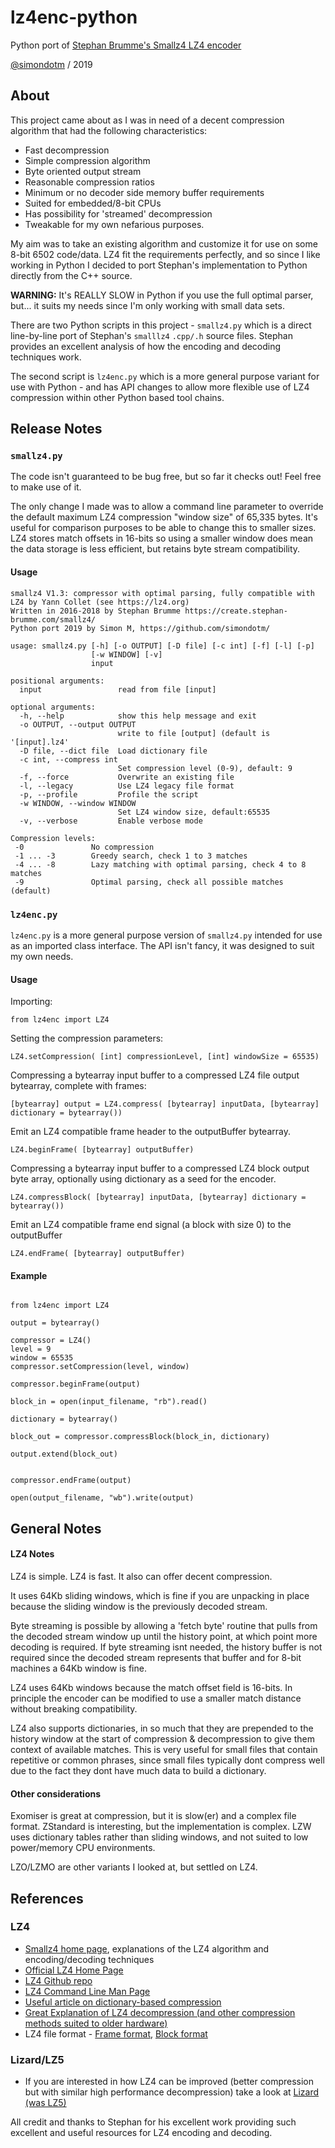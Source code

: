# lz4enc-python
Python port of [Stephan Brumme's Smallz4 LZ4 encoder](https://create.stephan-brumme.com/smallz4/)

[@simondotm](https://github.com/simondotm) / 2019 

## About

This project came about as I was in need of a decent compression algorithm that had the following characteristics:
* Fast decompression
* Simple compression algorithm
* Byte oriented output stream
* Reasonable compression ratios
* Minimum or no decoder side memory buffer requirements
* Suited for embedded/8-bit CPUs
* Has possibility for 'streamed' decompression
* Tweakable for my own nefarious purposes.

My aim was to take an existing algorithm and customize it for use on some 8-bit 6502 code/data. LZ4 fit the requirements perfectly, and so since I like working in Python I decided to port Stephan's implementation to Python directly from the C++ source.

**WARNING:** It's REALLY SLOW in Python if you use the full optimal parser, but... it suits my needs since I'm only working with small data sets.

There are two Python scripts in this project - `smallz4.py` which is a direct line-by-line port of Stephan's `smalllz4` `.cpp/.h` source files. Stephan provides an excellent analysis of how the encoding and decoding techniques work.

The second script is `lz4enc.py` which is a more general purpose variant for use with Python - and has API changes to allow more flexible use of LZ4 compression within other Python based tool chains.




## Release Notes

### `smallz4.py`

The code isn't guaranteed to be bug free, but so far it checks out! Feel free to make use of it.

The only change I made was to allow a command line parameter to override the default maximum LZ4 compression "window size" of 65,335 bytes. It's useful for comparison purposes to be able to change this to smaller sizes. LZ4 stores match offsets in 16-bits so using a smaller window does mean the data storage is less efficient, but retains byte stream compatibility.

#### Usage


```
smallz4 V1.3: compressor with optimal parsing, fully compatible with LZ4 by Yann Collet (see https://lz4.org)
Written in 2016-2018 by Stephan Brumme https://create.stephan-brumme.com/smallz4/
Python port 2019 by Simon M, https://github.com/simondotm/

usage: smallz4.py [-h] [-o OUTPUT] [-D file] [-c int] [-f] [-l] [-p]
                  [-w WINDOW] [-v]
                  input

positional arguments:
  input                 read from file [input]

optional arguments:
  -h, --help            show this help message and exit
  -o OUTPUT, --output OUTPUT
                        write to file [output] (default is '[input].lz4'
  -D file, --dict file  Load dictionary file
  -c int, --compress int
                        Set compression level (0-9), default: 9
  -f, --force           Overwrite an existing file
  -l, --legacy          Use LZ4 legacy file format
  -p, --profile         Profile the script
  -w WINDOW, --window WINDOW
                        Set LZ4 window size, default:65535
  -v, --verbose         Enable verbose mode

Compression levels:
 -0               No compression
 -1 ... -3        Greedy search, check 1 to 3 matches
 -4 ... -8        Lazy matching with optimal parsing, check 4 to 8 matches
 -9               Optimal parsing, check all possible matches (default)
```

### `lz4enc.py`

`lz4enc.py` is a more general purpose version of `smallz4.py` intended for use as an imported class interface. The API isn't fancy, it was designed to suit my own needs.

#### Usage

Importing:
```
from lz4enc import LZ4
```

Setting the compression parameters:
```
LZ4.setCompression( [int] compressionLevel, [int] windowSize = 65535)
```


Compressing a bytearray input buffer to a compressed LZ4 file output bytearray, complete with frames:
```
[bytearray] output = LZ4.compress( [bytearray] inputData, [bytearray] dictionary = bytearray())
```

Emit an LZ4 compatible frame header to the outputBuffer bytearray.
```
LZ4.beginFrame( [bytearray] outputBuffer)
```

Compressing a bytearray input buffer to a compressed LZ4 block output byte array, optionally using dictionary as a seed for the encoder.
```
LZ4.compressBlock( [bytearray] inputData, [bytearray] dictionary = bytearray())
```
Emit an LZ4 compatible frame end signal (a block with size 0) to the outputBuffer
```
LZ4.endFrame( [bytearray] outputBuffer)
```

#### Example

```

from lz4enc import LZ4 

output = bytearray()

compressor = LZ4()
level = 9
window = 65535
compressor.setCompression(level, window)

compressor.beginFrame(output)

block_in = open(input_filename, "rb").read()

dictionary = bytearray()

block_out = compressor.compressBlock(block_in, dictionary)

output.extend(block_out)


compressor.endFrame(output)

open(output_filename, "wb").write(output)

```



## General Notes

#### LZ4 Notes
LZ4 is simple. LZ4 is fast. It also can offer decent compression.

It uses 64Kb sliding windows, which is fine if you are unpacking in place because the sliding window is the previously decoded stream.

Byte streaming is possible by allowing a 'fetch byte' routine that pulls from the decoded stream window up until the history point, at which point more decoding is required.
If byte streaming isnt needed, the history buffer is not required since the decoded stream represents that buffer and for 8-bit machines a 64Kb window is fine.

LZ4 uses 64Kb windows because the match offset field is 16-bits. In principle the encoder can be modified to use a smaller match distance without breaking compatibility.

LZ4 also supports dictionaries, in so much that they are prepended to the history window at the start of compression & decompression to give them context of available matches.
This is very useful for small files that contain repetitive or common phrases, since small files typically dont compress well due to the fact they dont have much data to build a dictionary.

#### Other considerations

Exomiser is great at compression, but it is slow(er) and a complex file format.
ZStandard is interesting, but the implementation is complex.
LZW uses dictionary tables rather than sliding windows, and not suited to low power/memory CPU environments.

LZO/LZMO are other variants I looked at, but settled on LZ4.

## References

### LZ4

* [Smallz4 home page](https://create.stephan-brumme.com/smallz4/), explanations of the LZ4 algorithm and encoding/decoding techniques
* [Official LZ4 Home Page](https://lz4.github.io/lz4/)
* [LZ4 Github repo](https://github.com/lz4/lz4)
* [LZ4 Command Line Man Page](https://www.systutorials.com/docs/linux/man/1-lz4/)
* [Useful article on dictionary-based compression](http://fastcompression.blogspot.com/2018/02/when-to-use-dictionary-compression.html)
* [Great Explanation of LZ4 decompression (and other compression methods suited to older hardware)](http://www.brutaldeluxe.fr/products/crossdevtools/lz4/index.html)
* LZ4 file format - [Frame format](https://github.com/lz4/lz4/blob/dev/doc/lz4_Frame_format.md), [Block format](https://github.com/lz4/lz4/blob/dev/doc/lz4_Block_format.md)

### Lizard/LZ5
* If you are interested in how LZ4 can be improved (better compression but with similar high performance decompression) take a look at [Lizard (was LZ5)](https://github.com/inikep/lizard)

All credit and thanks to Stephan for his excellent work providing such excellent and useful resources for LZ4 encoding and decoding.
